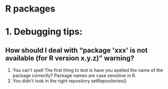 # R packages
# 1. Debugging tips:
## How should I deal with “package 'xxx' is not available (for R version x.y.z)” warning?
1. You can't spell
The first thing to test is have you spelled the name of the package correctly? Package names are case sensitive in R.
2. You didn't look in the right repository
setRepositories()
